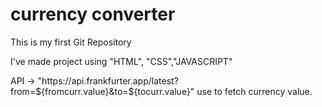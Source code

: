 # currency converter
<p>This is my first Git Repository</p>
<p>I've made project using "HTML", "CSS","JAVASCRIPT"</p>
API -> "https://api.frankfurter.app/latest?from=${fromcurr.value}&to=${tocurr.value}" use to fetch currency value.

